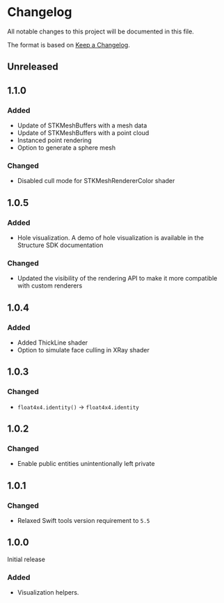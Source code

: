 # Changelog

All notable changes to this project will be documented in this file.

The format is based on [Keep a Changelog](https://keepachangelog.com/en/1.1.0/).

## Unreleased

## 1.1.0

### Added
* Update of STKMeshBuffers with a mesh data
* Update of STKMeshBuffers with a point cloud
* Instanced point rendering
* Option to generate a sphere mesh

### Changed
* Disabled cull mode for STKMeshRendererColor shader


## 1.0.5

### Added
* Hole visualization. A demo of hole visualization is available in the Structure SDK documentation

### Changed
* Updated the visibility of the rendering API to make it more compatible with custom renderers

## 1.0.4

### Added
* Added ThickLine shader
* Option to simulate face culling in XRay shader

## 1.0.3

### Changed
* `float4x4.identity()` -> `float4x4.identity`

## 1.0.2

### Changed
* Enable public entities unintentionally left private

## 1.0.1

### Changed

* Relaxed Swift tools version requirement to `5.5`

## 1.0.0
Initial release

### Added

* Visualization helpers.
